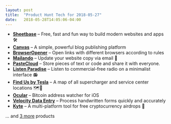 ```yaml
---
layout: post
title:  "Product Hunt Tech for 2018-05-27"
date:   2018-05-28T14:05:06-04:00
---
```


* **[Sheetbase](https://www.producthunt.com/posts/sheetbase?utm_campaign=producthunt-api&utm_medium=api&utm_source=Application%3A+Daily+Digest+RSS+%28ID%3A+3202%29)** – Free, fast and fun way to build modern websites and apps 🛠️
* **[Canvas](https://www.producthunt.com/posts/canvas-10?utm_campaign=producthunt-api&utm_medium=api&utm_source=Application%3A+Daily+Digest+RSS+%28ID%3A+3202%29)** – A simple, powerful blog publishing platform
* **[BrowserOpener](https://www.producthunt.com/posts/browseropener?utm_campaign=producthunt-api&utm_medium=api&utm_source=Application%3A+Daily+Digest+RSS+%28ID%3A+3202%29)** – Open links with different browsers according to rules
* **[Mailando](https://www.producthunt.com/posts/mailando?utm_campaign=producthunt-api&utm_medium=api&utm_source=Application%3A+Daily+Digest+RSS+%28ID%3A+3202%29)** – Update your website copy via email 📨
* **[PasteCloud](https://www.producthunt.com/posts/pastecloud?utm_campaign=producthunt-api&utm_medium=api&utm_source=Application%3A+Daily+Digest+RSS+%28ID%3A+3202%29)** – Store pieces of text or code and share it with everyone.
* **[Listen Paradise](https://www.producthunt.com/posts/listen-paradise?utm_campaign=producthunt-api&utm_medium=api&utm_source=Application%3A+Daily+Digest+RSS+%28ID%3A+3202%29)** – Listen to commercial-free radio on a minimalist interface 📻
* **[Find Us by Tesla](https://www.producthunt.com/posts/find-us-by-tesla?utm_campaign=producthunt-api&utm_medium=api&utm_source=Application%3A+Daily+Digest+RSS+%28ID%3A+3202%29)** – A map of all supercharger and service center locations 🗺️🚗
* **[Ocular](https://www.producthunt.com/posts/ocular?utm_campaign=producthunt-api&utm_medium=api&utm_source=Application%3A+Daily+Digest+RSS+%28ID%3A+3202%29)** – Bitcoin address watcher for iOS
* **[Velocity Data Entry](https://www.producthunt.com/posts/velocity-data-entry?utm_campaign=producthunt-api&utm_medium=api&utm_source=Application%3A+Daily+Digest+RSS+%28ID%3A+3202%29)** – Process handwritten forms quickly and accurately
* **[Kyte](https://www.producthunt.com/posts/kyte-2?utm_campaign=producthunt-api&utm_medium=api&utm_source=Application%3A+Daily+Digest+RSS+%28ID%3A+3202%29)** – A multi-platform tool for free cryptocurrency airdrops 🤑

… and [3 more](https://www.producthunt.com/tech) products